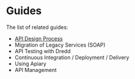 # Guides
The list of related guides:

- [API Design Process](https://tools.adidas-group.com/confluence/display/EA/API+Design+Process)
- Migration of Legacy Services (SOAP)
- API Testing with Dredd
- Continuous Integration / Deployment / Delivery
- Using Apiary
- API Management